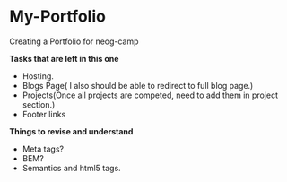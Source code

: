 # My-Portfolio
Creating a Portfolio for neog-camp

**Tasks that are left in this one**
- Hosting.
- Blogs Page( I also should be able to redirect to full blog page.)
- Projects(Once all projects are competed, need to add them in project section.)
- Footer links


**Things to revise and understand**
- Meta tags?
- BEM?
- Semantics and html5 tags.
